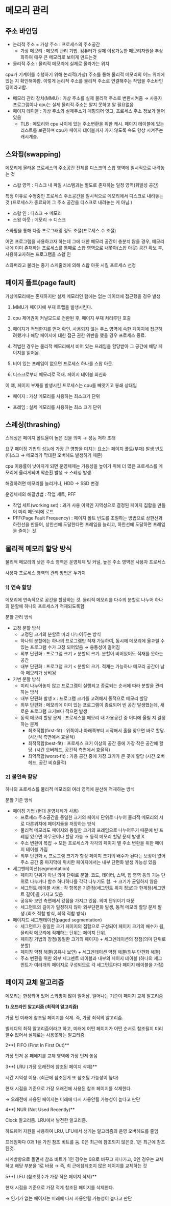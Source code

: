 # 메모리 관리

## 주소 바인딩

- 논리적 주소 = 가상 주소 : 프로세스의 주소공간
    - 가상 메모리 : 메모리 관리 기법. 컴퓨터가 실제 이용가능한 메모리자원을 추상화하여 매우 큰 메모리로 보이게 만드는것
- 물리적 주소 : 물리적 메모리에 실제로 올라가는 위치

cpu가 기계어를 수행하기 위해 논리적(가상) 주소를 통해 물리적 메모리의 어느 위치에 있는 지 확인해야함. 이렇게 논리적 주소를 물리적 주소로 연결해주는 작업을 주소바인딩이라고함.

- 메모리 관리 장치(MMU) : 가상 주소를 실제 물리적 주소로 변환시켜줌 → 사용자 프로그램이나 cpu는 실제 물리적 주소는 알지 못하고 알 필요없음
- 페이지 테이블 : 가상 주소와 실제주소가 매핑되어 잇고, 프로세스 주소 정보가 들어있음
    - TLB : 메모리와 cpu 사이에 있는 주소변환을 위한 캐시. 페이지 테이블에 있는 리스트를 보관하며 cpu가 페이지 테이블까지 가지 않도록 속도 향상 시켜주는 캐시계층.

## 스와핑(swapping)

메모리에 올라온 프로세스의 주소공간 전체를 디스크의 스왑 영역에 일시적으로 내려놓는 것

- 스왑 영역 : 디스크 내 파일 시스템과는 별도로 존재하는 일정 영역(휘발성 공간)

특정 이유로 수행중인 프로세스 주소공간을 일시적으로 메모리에서 디스크로 내려놓는 것 (프로세스가 종료되어 그 주소 공간을 디스크로 내려놓는 게 아님.)

- 스왑 인 : 디스크 → 메모리
- 스왑 아웃 : 메모리 → 디스크

스와핑을 통해 다중 프로그래밍 정도 조절(프로세스 수 조절)

어떤 프로그램을 사용하고자 하는데 그에 대한 메모리 공간이 충분치 않을 경우, 메모리 내에 이미 존재하는 프로세스를 통째로 스왑 영역으로 내쫓아(스왑 아웃) 공간 확보 후, 사용하고자하는 프로그램을 스왑 인

스와퍼라고 불리는 중기 스케줄러에 의해 스왑 아웃 시킬 프로세스 선정

## 페이지 폴트(page fault)

가상메모리에는 존재하지만 실제 메모리인 램에는 없는 데이터에 접근했을 경우 발생

1. MMU가 페이지에 부재 트랩을 발생시킨다.

2. cpu 제어권이 커널모드로 전환된 후, 페이지 부재 처리루틴 호출

3. 페이지가 적법한지를 먼저 확인. 사용되지 않는 주소 영역에 속한 페이지에 접근하려했거나 해당 페이지에 대한 접근 권한 위반을 했을 경우 프로세스 종료.

4. 적법한 경우는 물리적 메모리에서 비어 있는 프레임을 할당받아 그 공간에 해당 페이지를 읽어옴.

5. 비어 있는 프레임이 없으면 프로세스 하나를 스왑 아웃.

6. 디스크로부터 메모리로 적재. 페이지 테이블 최신화

이 떄, 페이지 부재를 발생시킨 프로세스는 cpu를 빼앗기고 봉쇄 상태임

* 페이지 : 가상 메모리를 사용하는 최소크기 단위

* 프레임 : 실제 메모리를 사용하는 최소 크기 단위

## 스레싱(thrashing)

스레싱은 페이지 폴트율이 높은 것을 의미 → 성능 저하 초래

요구 페이징 기법의 성능에 가장 큰 영향을 미치는 요소는 페이지 폴트(부재) 발생 빈도 (디스크 → 메모리가 막대한 오버헤드 발생하기 때문)

cpu 이용률이 낮아지게 되면 운영체제는 가용성을 높이기 위해 더 많은 프로세스를 메모리에 올리게되며 악순환 발생 → 스레싱 발생

해결하려면 메모리를 늘리거나, HDD → SSD 변경

운영체제의 해결방법 : 작업 세트, PFF

- 작업 세트(working set) : 과거 사용 이력인 지역성으로 결정된 페이지 집합을 만들어 미리 메모리에 로드
- PFF(Page Fault Frequency) : 페이지 폴트 빈도를 조절하는 방법으로 상한선과 하한선을 만들어, 상한선에 도달한다면 프레임을 늘리고, 하한선에 도달하면 프레임을 줄이는 것

## 물리적 메모리 할당 방식

물리적 메모리의 낮은 주소 영역은 운영체제 및 커널, 높은 주소 영역은 사용자 프로세스

사용자 프로세스 영역의 관리 방법은 두가지

### 1) 연속 할당

메모리에 연속적으로 공간을 할당하는 것. 물리적 메모리를 다수의 분할로 나누어 하나의 분할에 하나의 프로세스가 적재되도록함

분할 관리 방식

- 고정 분할 방식
    - 고정된 크기의 분할로 미리 나누어두는 방식
    - 하나의 분할에는 하나의 프로그램만 적재 가능하여, 동시에 메모리에 올ㄹ릴 수 있는 프로그램 수가 고정 되어있음 → 융통성이 떨어짐
    - 외부 단편화 : 프로그램 크기 > 분할의 크기. 분할이 비어있어도 적재를 못하는 공간
    - 내부 단편화 : 프로그램 크기 < 분할의 크기. 적재는 가능하나 메모리 공간이 남아 메모리가 낭비됨
- 가변 분할 방식
    - 미리 나누어놓지 않고 프로그램이 실행되고 종료되는 순서에 따라 분할을 관리하는 방식
    - 내부 단편화 발생 x : 프로그램 크기를 고려해서 동적으로 메모리 할당
    - 외부 단편화 : 메모리에 이미 있는 프로그램이 종료되어 빈 공간 발생했는데, 새로운 프로그램 크기보다 작으면 발생
    - 동적 메모리 할당 문제 : 프로세스를 메모리 내 가용공간 중 어디에 올릴 지 결정하는 문제
        - 최초적합(first-fit) : 위쪽이나 아래쪽부터 시작해서 홀을 찾으면 바로 할당. (시간적 측면에서 효율적)
        - 최적적합(best-fit) : 프로세스 크기 이상의 공간 중에 가장 작은 공간에 할당. (시간 오버헤드, 공간적 측면에서 효율적)
        - 최악적합(worst-fit) : 가용 공간 중에 가장 크기가 큰 곳에 할당 (시간 오버헤드, 공간 비효율적)

### 2) 불연속 할당

하나의 프로세스를 물리적 메모리의 여러 영역에 분산해 적재하는 방식

분할 기준 방식

- 페이징 기법 (현대 운영체제가 사용)
    - 프로세스 주소공간을 동일한 크기의 페이지 단위로 나누어 물리적 메모리의 서로 다른위치에 페이지들을 저장하는 방식
    - 물리적 메모리도 페이지와 동일한 크기의 프레임으로 나누어두기 때문에 빈 프레임 있으면 아무곳이나 할당 가능 → 동적 메모리 할당 문제 발생 X
    - 주소 변환이 복잡 → 모든 프로세스가 각각의 페이지 별 주소 변환을 위한 페이지 테이블 가짐
    - 외부 단편화 x, 프로그램 크기가 항상 페이지 크기의 배수가 된다는 보장이 없어 주소 공간 중 마지막에 위치한 페이지에서는 내부 단편화 발생 가능성 있음
- 세그멘테이션(segmentation)
    - 페이지 단위가 아닌 의미 단위로 분할. 코드, 데이터, 스택, 힙 영역 등의 기능 단위로 나누거나 함수 하나하나를 각각 나누기도 함. → 크기가 균일하지 않음
    - 세그먼트 테이블 사용 : 각 항목은 기준점(세그먼트 위치 정보)과 한계점(세그먼트 길이)을 가지고 있음
    - 공유와 보안 측면에서 강점을 가지고 있음. 의미 단위이기 때문
    - 세그먼트의 길이가 일정하지 않아 외부단편화 발생, 동적 메모리 할당 문제 발생.(최초 적합 방식, 최적 적합 방식)
- 페이지드 세그멘테이션(paged segmentation)
    - 세그먼트가 동일한 크기 페이지의 집합으로 구성되어 페이지 크기의 배수가 됨, 물리적 메모리에 적재하는 단위는 페이지 단위.
    - 페이징 기법의 장점(동일한 크기의 페이지) + 세그멘테이션의 장점(의미 단위로 분할)
    - 페이징 약점 해결(공유나 보안) + 세그멘테이션 약점 해결(외부 단편화 해결)
    - 주소 변환을 위한 외부 세그멘트 테이블과 내부의 페이지 테이블 (하나의 세그먼트가 여러개의 페이지로 구성되므로 각 세그먼트마다 페이지 테이블을 가짐)

## 페이지 교체 알고리즘

메모리는 한정되어 있어 스와핑이 많이 일어남. 일어나는 기준이 페이지 교체 알고리즘

**1) 오프라인 알고리즘 (최적의 알고리즘)**

가장 먼 미래에 참조될 페이지를 삭제. 즉, 가장 최적의 알고리즘.

빌레디의 최적 알고리즘이라고 하고, 미래에 어떤 페이지가 어떤 순서로 참조될지 미리 알수 없어서 실제로는 사용못하는 알고리즘

2**) FIFO (First In First Out)**

가장 먼저 온 페에지를 교체 영역에 가장 먼저 놓음

3**) LRU (가장 오래전에 참조된 페이지 삭제)**

시간 지역성 이용. (최근에 참조된게 또 참조될 가능성이 높다)

현재 시점을 기준으로 가장 오래전에 사용된 참조 페이지를 삭제한다.

→ 오래전에 사용된 페이지는 미래에 다시 사용안될 가능성이 높다고 판단

4**) NUR (Not Used Recently)**

Clock 알고리즘. LRU에서 발전한 알고리즘.

하드웨어 자원을 사용하여 LRU, LFU에서 생기는 알고리즘의 운영 오버헤드를 줄임

프레임마다 0과 1을 가진 참조 비트를 둠. 0은 최근에 참조되지 않은것, 1은 최근에 참조된것.

시계방향으로 돌면서 참조 비트가 1인 경우는 0으로 바꾸고 지나가고, 0인 경우는 교체하고 해당 부분을 1로 바꿈 → 즉, 최 근에참되조지 않은 페이지를 교체하는 것

5**) LFU (참조횟수가 가장 적은 페이지 삭제)**

현재 시점을 기준으로 가장 적게 참조된 페이지를 삭제한다.

→ 인기가 없는 페이지는 미래에 다시 사용안될 가능성이 높다고 판단